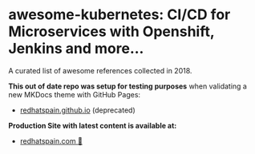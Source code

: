 # awesome-kubernetes: CI/CD for Microservices with Openshift, Jenkins and more...
A curated list of awesome references collected in 2018.

**This out of date repo was setup for testing purposes** when validating a new MKDocs theme with GitHub Pages:
- [redhatspain.github.io](https://redhatspain.github.io) (deprecated)

**Production Site with latest content is available at:**
- [redhatspain.com 🌟](https://redhatspain.com)



